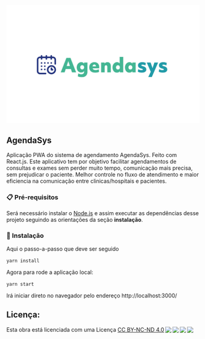 ![logo.jpg](logo.jpg)

## AgendaSys

Aplicação PWA do sistema de agendamento AgendaSys. Feito com React.js. Este aplicativo tem por objetivo facilitar agendamentos de consultas e exames sem perder muito tempo, comunicação mais precisa, sem prejudicar o paciente. Melhor controle no fluxo de atendimento e maior eficiencia  na comunicação entre clinicas/hospitais e pacientes.

### 📋 Pré-requisitos

Será necessário instalar o [Node.js](https://nodejs.org/en/) e assim executar as dependências desse projeto seguindo as orientações da seção **instalação**.

### 🔧 Instalação

Aqui o passo-a-passo que deve ser seguido

```
yarn install
```

Agora para rode a aplicação local:

```
yarn start
```

Irá iniciar direto no navegador pelo endereço http://localhost:3000/


## Licença:
<p xmlns:dct="http://purl.org/dc/terms/" xmlns:cc="http://creativecommons.org/ns#" class="license-text">Esta obra está licenciada com uma Licença  <a rel="license" href="https://creativecommons.org/licenses/by-nc-nd/4.0">CC BY-NC-ND 4.0<img style="height:22px!important;margin-left:3px;vertical-align:text-bottom;" src="https://mirrors.creativecommons.org/presskit/icons/cc.svg?ref=chooser-v1" /><img style="height:22px!important;margin-left:3px;vertical-align:text-bottom;" src="https://mirrors.creativecommons.org/presskit/icons/by.svg?ref=chooser-v1" /><img style="height:22px!important;margin-left:3px;vertical-align:text-bottom;" src="https://mirrors.creativecommons.org/presskit/icons/nc.svg?ref=chooser-v1" /><img style="height:22px!important;margin-left:3px;vertical-align:text-bottom;" src="https://mirrors.creativecommons.org/presskit/icons/nd.svg?ref=chooser-v1" /></a></p>
